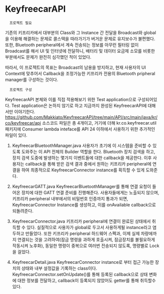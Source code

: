 # KeyfreecarAPI

      프로젝트 필요

기존의 키프리카에서 대부분의 Class와 그 Instance 간 전달을 Broadcast와 global을 이용해 해결하는 문제로 콜스택을 따라가기가 버거운 문제로 유지보수가 불편했다.
또한, Bluetooth peripheral에서 계속 전송되는 정보를 아무런 필터링 없이 Broadcast를 해서 UI 및 인터넷에 전달하니, 배터리 및 데이터 요금제 소모를 비롯한 부분에서도 문제가 완전히 심각했던 적이 있었다.

따라서, 이 프로젝트의 목표는 Broadcast의 남용을 방지하고, 현재 사용자의 UI Context에 맞추어서 Callback을 조정가능한 키프리카 전용의 Bluetooth pripheral manager를 구성하는 것이다.


      프로젝트 구성
      
KeyfreecarAPI 본체와 이를 직접 적용해보기 위한 Test application으로 구성되어있다.
Test application은 논하지 않기로 하고 지금까지 완성된 KeyfreecarAPI에 대해서만 이야기한다.
https://github.com/Makkiato/KeyfreecarAPI/tree/main/API/src/main/java/kr/co/keyfreecar/api
소스코드 파일은 총 4개이고, 거기에 더해 kr.co.keyfreecar.util 패키지에 Consumer lambda inteface를 API 24 이하에서 사용하기 위한 추가적인 파일이 있다.

1. KeyfreecarBluetoothManager.java
사용자가 초기에 이 시스템을 준비할 수 있도록 도와주는 이 API 전체의 Builder 역할을 한다. Bluetooth 장치 검색을 하고, 장치 검색 도중에 발생하는 몇가지 이벤트들에 대한 callback을 제공한다.
이후 사용자는 callback을 통해 받은 검색 결과 중에서 원하는 키프리카 peripheral에 연결을 하여 최종적으로 KeyfreecarConnector instance를 획득할 수 있게 도와준다.

2. KeyfreecarGATT.java
KeyfreecarBluetoothManager를 통해 연결 요청이 들어온 장치에 대한 GATT 연결 준비를 진행해준다. 사용자들에게는 노출되지 않으며, 키프리카 peripheral 내부에서의 비밀번호 인증까지 통과가 되면, KeyfreecarConnector Instance를 생성하고, 이를 onAvailable callback으로 되돌려준다.

3. KeyfreecarConnector.java
키프리카 peripheral에 연결이 완료된 상태에서 취득할 수 있다. 실질적으로 사용자가 global로 두고서 사용하게될 instance라고 염두하고 만들었다.
또한 키프리카 peripheral 하드웨어 스펙과, 이제 실제 차량에까지 연결되는 것을 고려하여(잠금 명령을 과하게 호출시켜, 잠금장치를 불필요하게 작동시켜 노후화), 동일한 명령이 중복으로 여러번 전송되지 않도록, 명령별로 Lock을 걸었다.

4. KeyfreecarDetail.java
KeyfreecarConnector instance로 부터 접근 가능한 장치의 상태와 내부 설정값을 기록하는 class이다. KeyfreecarConnector.setOnUpdate()를 통해 등록된 callback으로 상태 변화에 대한 정보를 전달하고, callback이 등록되지 않았어도 getter를 통해 취득할수 있다.
